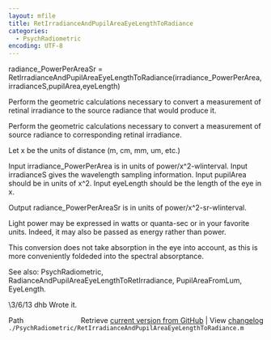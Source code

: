 ```yaml
---
layout: mfile
title: RetIrradianceAndPupilAreaEyeLengthToRadiance
categories:
  - PsychRadiometric
encoding: UTF-8
---
```


radiance\_PowerPerAreaSr = RetIrradianceAndPupilAreaEyeLengthToRadiance(irradiance\_PowerPerArea,irradianceS,pupilArea,eyeLength)

Perform the geometric calculations necessary to convert a measurement of retinal
irradiance to the source radiance that would produce it.

Perform the geometric calculations necessary to convert a measurement of source
radiance to corresponding retinal irradiance.

Let x be the units of distance (m, cm, mm, um, etc.)

  Input irradiance\_PowerPerArea is in units of power/x^2-wlinterval.
  Input irradianceS gives the wavelength sampling information.
  Input pupilArea should be in units of x^2.
  Input eyeLength should be the length of the eye in x.

  Output radiance\_PowerPerAreaSr is in units of power/x^2-sr-wlinterval.

  Light power may be expressed in watts or quanta-sec or in your
  favorite units.  Indeed, it may also be passed as energy rather
  than power.

This conversion does not take absorption in the eye into account,
as this is more conveniently foldeded into the spectral absorptance.

See also: PsychRadiometric, RadianceAndPupilAreaEyeLengthToRetIrradiance, PupilAreaFromLum, EyeLength.

\3/6/13  dhb  Wrote it.


<div class="code_header" style="text-align:right;">
  <span style="float:left;">Path&nbsp;&nbsp;</span> <span class="counter">Retrieve <a href=
  "https://raw.github.com/Psychtoolbox-3/Psychtoolbox-3/beta/./PsychRadiometric/RetIrradianceAndPupilAreaEyeLengthToRadiance.m">current version from GitHub</a> | View <a href=
  "https://github.com/Psychtoolbox-3/Psychtoolbox-3/commits/beta/./PsychRadiometric/RetIrradianceAndPupilAreaEyeLengthToRadiance.m">changelog</a></span>
</div>
<div class="code">
  <code>./PsychRadiometric/RetIrradianceAndPupilAreaEyeLengthToRadiance.m</code>
</div>
